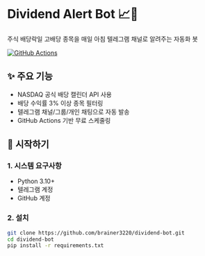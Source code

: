# Dividend Alert Bot 📈🤖

주식 배당락일 고배당 종목을 매일 아침 텔레그램 채널로 알려주는 자동화 봇

[![GitHub Actions](https://github.com/brainer3220/dividend-bot/actions/workflows/dividend.yml/badge.svg)](https://github.com/brainer3220/dividend-bot/actions)

## ✨ 주요 기능
- NASDAQ 공식 배당 캘린더 API 사용
- 배당 수익률 3% 이상 종목 필터링
- 텔레그램 채널/그룹/개인 채팅으로 자동 발송
- GitHub Actions 기반 무료 스케줄링

## 🚀 시작하기

### 1. 시스템 요구사항
- Python 3.10+
- 텔레그램 계정
- GitHub 계정

### 2. 설치
```bash
git clone https://github.com/brainer3220/dividend-bot.git
cd dividend-bot
pip install -r requirements.txt
